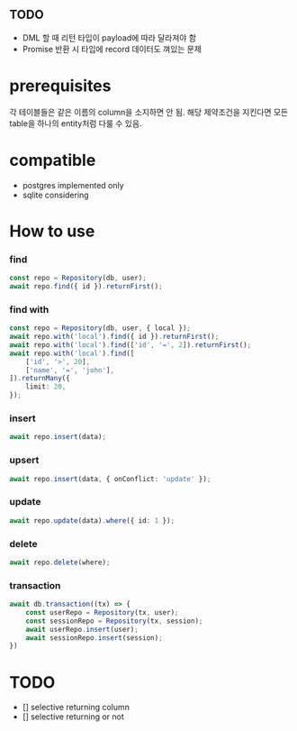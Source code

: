 ## TODO
- DML 할 때 리턴 타입이 payload에 따라 달라져야 함
- Promise 반환 시 타입에 record 데이터도 껴있는 문제

# prerequisites
각 테이블들은 같은 이름의 column을 소지하면 안 됨.
해당 제약조건을 지킨다면 모든 table을 하나의 entity처럼 다룰 수 있음.

# compatible
- postgres implemented only
- sqlite considering

# How to use
### find
```ts
const repo = Repository(db, user);
await repo.find({ id }).returnFirst();
```
### find with
```ts
const repo = Repository(db, user, { local });
await repo.with('local').find({ id }).returnFirst();
await repo.with('local').find(['id', '=', 2]).returnFirst();
await repo.with('local').find([
    ['id', '>', 20],
    ['name', '=', 'john'],
]).returnMany({
    limit: 20,
});
```
### insert
```ts
await repo.insert(data);
```
### upsert
```ts
await repo.insert(data, { onConflict: 'update' });
```
### update
```ts
await repo.update(data).where({ id: 1 });
```
### delete
```ts
await repo.delete(where);
```
### transaction
```ts
await db.transaction((tx) => {
    const userRepo = Repository(tx, user);
    const sessionRepo = Repository(tx, session);
    await userRepo.insert(user);
    await sessionRepo.insert(session);
})
```


# TODO
- [] selective returning column
- [] selective returning or not